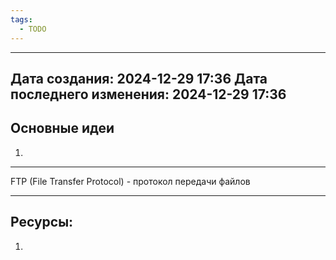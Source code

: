 ```yaml
---
tags:
  - TODO
---
```

---
Дата создания: 2024-12-29 17:36
Дата последнего изменения: 2024-12-29 17:36
---
## Основные идеи
1) 
---
FTP (File Transfer Protocol) - протокол передачи файлов

---
## Ресурсы:
1) 
